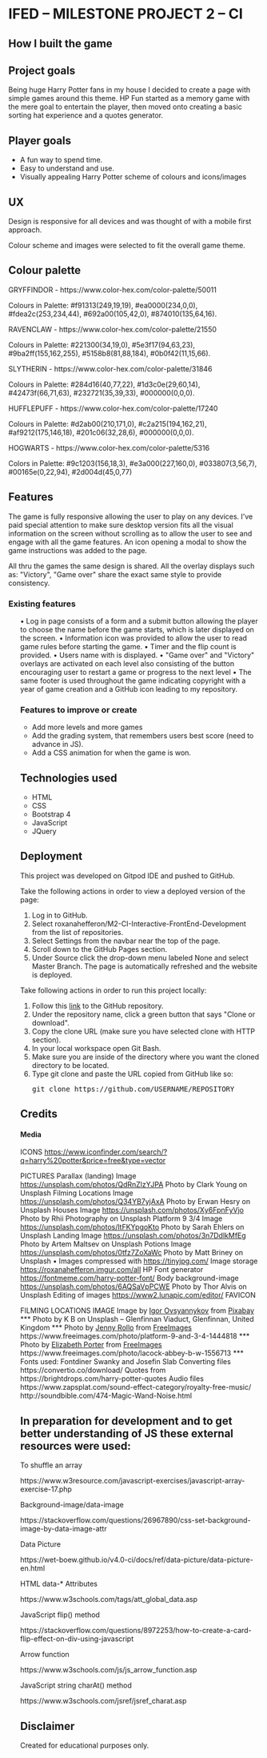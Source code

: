 <h1>IFED – MILESTONE PROJECT 2 – CI</h1>

<h2>How I built the game</h2>

<h2>Project goals</h2>
<p>Being huge Harry Potter fans in my house I decided to create a page with simple games around this theme. 
HP Fun started as a memory game with the mere goal to entertain the player, 
then moved onto creating a basic sorting hat experience and a quotes generator.</p>

<h2>Player goals</h2>
<ul>
<li>A fun way to spend time.</li>
<li>Easy to understand and use.</li>
<li>Visually appealing Harry Potter scheme of colours and icons/images</li>
</ul>

<h2>UX</h2>
<p>Design is responsive for all devices and was thought of with a mobile first approach.</p>
<p>Colour scheme and images were selected to fit the overall game theme.</p>

<h2>Colour palette</h2>

<p>GRYFFINDOR - https://www.color-hex.com/color-palette/50011</p>
<p>Colours in Palette: #f91313(249,19,19), #ea0000(234,0,0), #fdea2c(253,234,44), #692a00(105,42,0), #874010(135,64,16).</p>

<p>RAVENCLAW - https://www.color-hex.com/color-palette/21550</p>
<p>Colours in Palette: #221300(34,19,0), #5e3f17(94,63,23), #9ba2ff(155,162,255), #5158b8(81,88,184), #0b0f42(11,15,66).</p>

<p>SLYTHERIN - https://www.color-hex.com/color-palette/31846</p>
<p>Colours in Palette: #284d16(40,77,22), #1d3c0e(29,60,14), #42473f(66,71,63), #232721(35,39,33), #000000(0,0,0).</p>

<p>HUFFLEPUFF - https://www.color-hex.com/color-palette/17240</p>
<p>Colours in Palette: #d2ab00(210,171,0), #c2a215(194,162,21), #af9212(175,146,18), #201c06(32,28,6), #000000(0,0,0).</p>

<p>HOGWARTS - https://www.color-hex.com/color-palette/5316</p>
<p>Colors in Palette: #9c1203(156,18,3), #e3a000(227,160,0), #033807(3,56,7), #00165e(0,22,94), #2d004d(45,0,77)</p>

<h2>Features</h2>
<p>The game is fully responsive allowing the user to play on any devices. I’ve paid special attention to make sure desktop version fits all the visual information on the screen without scrolling as to allow the user to see and engage with all the game features. 
An icon opening a modal to show the game instructions was added to the page.</p>
<p>All thru the games the same design is shared.
All the overlay displays such as: "Victory", "Game over" share the exact same style to provide consistency.<p>
<h3>Existing features</h3>
<ul>
•	Log in page consists of a form and a submit button allowing the player to choose the name before the game starts, which is later displayed on the screen.
•	Information icon was provided to allow the user to read game rules before starting the game.
•	Timer and the flip count is provided.
•	Users name with is displayed.
•	"Game over" and "Victory" overlays are activated on each level also consisting of the button encouraging user to restart a game or progress to the next level
•	The same footer is used throughout the game indicating copyright with a year of game creation and a GitHub icon leading to my repository.
<h3>Features to improve or create</h3>
<ul>
<li>Add more levels and more games</li>
<li>Add the grading system, that remembers users best score (need to advance in JS).</li>
<li>Add a CSS animation for when the game is won.</li>
</ul>
<h2>Technologies used</h2>
<ul>
<li>HTML</li>
<li>CSS</li>
<li>Bootstrap 4</li>
<li>JavaScript</li> 
<li>JQuery</li>
</ul>

<h2>Deployment</h2>
<p>This project was developed on Gitpod IDE and pushed to GitHub.</p>
<p>Take the following actions in order to view a deployed version of the page:</p>
<ol>
<li>Log in to GitHub.</li>
<li>Select roxanahefferon/M2-CI-Interactive-FrontEnd-Development from the list of repositories.</li>
<li>Select Settings from the navbar near the top of the page.</li>
<li>Scroll down to the GitHub Pages section.</li>
<li>Under Source click the drop-down menu labeled None and select Master Branch. The page is automatically refreshed and the website is deployed.</li>
</ol>
<p>Take following actions in order to run this project locally:</p>
<ol>
<li>Follow this <a href="https://github.com/roxanahefferon?tab=repositories">link</a> to the GitHub repository.</li>
<li>Under the repository name, click a green button that says "Clone or download".</li>
<li>Copy the clone URL (make sure you have selected clone with HTTP section).</li>
<li>In your local workspace open Git Bash.</li>
<li>Make sure you are inside of the directory where you want the cloned directory to be located.</li>
<li>Type git clone and paste the URL copied from GitHub like so:
<pre><span class="pl-c1">git clone https://github.com/USERNAME/REPOSITORY</span></pre></li>
</ol>

<h2>Credits</h2>
<h4>Media</h4>

ICONS
https://www.iconfinder.com/search/?q=harry%20potter&price=free&type=vector


PICTURES
Parallax (landing) Image
https://unsplash.com/photos/QdRnZlzYJPA
Photo by Clark Young on Unsplash
Filming Locations Image
https://unsplash.com/photos/Q34YB7yjAxA
Photo by Erwan Hesry on Unsplash
Houses Image
https://unsplash.com/photos/Xy6FpnFyVjo
Photo by Rhii Photography on Unsplash
Platform 9 3/4 Image
https://unsplash.com/photos/ltFKYpgoKto
Photo by Sarah Ehlers on Unsplash
Landing Image
https://unsplash.com/photos/3n7DdlkMfEg
Photo by Artem Maltsev on Unsplash
Potions Image
https://unsplash.com/photos/0tfz7ZoXaWc
Photo by Matt Briney on Unsplash
•	Images compressed with
https://tinyjpg.com/
Image storage
https://roxanahefferon.imgur.com/all
HP Font generator
https://fontmeme.com/harry-potter-font/ 
Body background-image https://unsplash.com/photos/6AQSaVpPCWE
Photo by Thor Alvis on Unsplash
Editing of images
https://www2.lunapic.com/editor/
FAVICON
<link rel="shortcut icon" type="image/png" href="./assets/images/favicon-16x16.png">
FILMING LOCATIONS IMAGE
Image by <a href="https://pixabay.com/users/igorovsyannykov-6222956/?utm_source=link-attribution&amp;utm_medium=referral&amp;utm_campaign=image&amp;utm_content=2974647">Igor Ovsyannykov</a> from <a href="https://pixabay.com/?utm_source=link-attribution&amp;utm_medium=referral&amp;utm_campaign=image&amp;utm_content=2974647">Pixabay</a>
***
Photo by K B on Unsplash – Glenfinnan Viaduct, Glenfinnan, United Kingdom
***
Photo by <a href="/photographer/buzzybee-44607">Jenny Rollo</a> from <a href="https://freeimages.com/">FreeImages</a>
https://www.freeimages.com/photo/platform-9-and-3-4-1444818
***
Photo by <a href="/photographer/porterlizz-47243">Elizabeth Porter</a> from <a href="https://freeimages.com/">FreeImages</a>
https://www.freeimages.com/photo/lacock-abbey-b-w-1556713
***
Fonts used: Fontdiner Swanky and Josefin Slab
<link href="https://fonts.googleapis.com/css?family=Fontdiner+Swanky|Josefin+Slab:700&display=swap" rel="stylesheet"rel="stylesheet">
Converting files
https://convertio.co/download/
Quotes from
https://brightdrops.com/harry-potter-quotes
Audio files
https://www.zapsplat.com/sound-effect-category/royalty-free-music/
http://soundbible.com/474-Magic-Wand-Noise.html

<h2>In preparation for development and to get better understanding of JS these external resources were used:</h2>
<p>To shuffle an array</p> https://www.w3resource.com/javascript-exercises/javascript-array-exercise-17.php
<p>Background-image/data-image</p>
https://stackoverflow.com/questions/26967890/css-set-background-image-by-data-image-attr
<p>Data Picture</p>
https://wet-boew.github.io/v4.0-ci/docs/ref/data-picture/data-picture-en.html
<p>HTML data-* Attributes</p>
https://www.w3schools.com/tags/att_global_data.asp
<p>JavaScript flip() method</p>
https://stackoverflow.com/questions/8972253/how-to-create-a-card-flip-effect-on-div-using-javascript
<p>Arrow function</p>
https://www.w3schools.com/js/js_arrow_function.asp
<p>JavaScript string charAt() method</p>
https://www.w3schools.com/jsref/jsref_charat.asp

<h2>Disclaimer</h3>

<p>Created for educational purposes only.</p>
